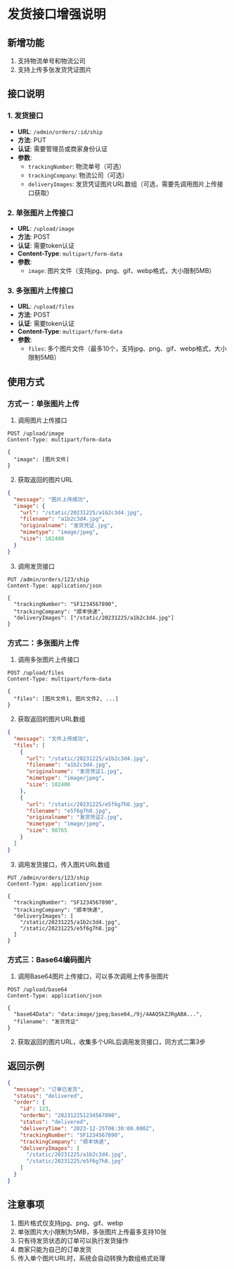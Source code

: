 # 发货接口增强说明

## 新增功能
1. 支持物流单号和物流公司
2. 支持上传多张发货凭证图片

## 接口说明

### 1. 发货接口
- **URL**: `/admin/orders/:id/ship`
- **方法**: PUT
- **认证**: 需要管理员或商家身份认证
- **参数**:
  - `trackingNumber`: 物流单号（可选）
  - `trackingCompany`: 物流公司（可选）
  - `deliveryImages`: 发货凭证图片URL数组（可选，需要先调用图片上传接口获取）

### 2. 单张图片上传接口
- **URL**: `/upload/image`
- **方法**: POST
- **认证**: 需要token认证
- **Content-Type**: `multipart/form-data`
- **参数**:
  - `image`: 图片文件（支持jpg、png、gif、webp格式，大小限制5MB）

### 3. 多张图片上传接口
- **URL**: `/upload/files`
- **方法**: POST
- **认证**: 需要token认证
- **Content-Type**: `multipart/form-data`
- **参数**:
  - `files`: 多个图片文件（最多10个，支持jpg、png、gif、webp格式，大小限制5MB）

## 使用方式

### 方式一：单张图片上传
1. 调用图片上传接口
```
POST /upload/image
Content-Type: multipart/form-data

{
  "image": [图片文件]
}
```

2. 获取返回的图片URL
```json
{
  "message": "图片上传成功",
  "image": {
    "url": "/static/20231225/a1b2c3d4.jpg",
    "filename": "a1b2c3d4.jpg",
    "originalname": "发货凭证.jpg",
    "mimetype": "image/jpeg",
    "size": 102400
  }
}
```

3. 调用发货接口
```
PUT /admin/orders/123/ship
Content-Type: application/json

{
  "trackingNumber": "SF1234567890",
  "trackingCompany": "顺丰快递",
  "deliveryImages": ["/static/20231225/a1b2c3d4.jpg"]
}
```

### 方式二：多张图片上传
1. 调用多张图片上传接口
```
POST /upload/files
Content-Type: multipart/form-data

{
  "files": [图片文件1, 图片文件2, ...]
}
```

2. 获取返回的图片URL数组
```json
{
  "message": "文件上传成功",
  "files": [
    {
      "url": "/static/20231225/a1b2c3d4.jpg",
      "filename": "a1b2c3d4.jpg",
      "originalname": "发货凭证1.jpg",
      "mimetype": "image/jpeg",
      "size": 102400
    },
    {
      "url": "/static/20231225/e5f6g7h8.jpg",
      "filename": "e5f6g7h8.jpg",
      "originalname": "发货凭证2.jpg",
      "mimetype": "image/jpeg",
      "size": 98765
    }
  ]
}
```

3. 调用发货接口，传入图片URL数组
```
PUT /admin/orders/123/ship
Content-Type: application/json

{
  "trackingNumber": "SF1234567890",
  "trackingCompany": "顺丰快递",
  "deliveryImages": [
    "/static/20231225/a1b2c3d4.jpg",
    "/static/20231225/e5f6g7h8.jpg"
  ]
}
```

### 方式三：Base64编码图片
1. 调用Base64图片上传接口，可以多次调用上传多张图片
```
POST /upload/base64
Content-Type: application/json

{
  "base64Data": "data:image/jpeg;base64,/9j/4AAQSkZJRgABA...",
  "filename": "发货凭证"
}
```

2. 获取返回的图片URL，收集多个URL后调用发货接口，同方式二第3步

## 返回示例
```json
{
  "message": "订单已发货",
  "status": "delivered",
  "order": {
    "id": 123,
    "orderNo": "202312251234567890",
    "status": "delivered",
    "deliveryTime": "2023-12-25T08:30:00.000Z",
    "trackingNumber": "SF1234567890",
    "trackingCompany": "顺丰快递",
    "deliveryImages": [
      "/static/20231225/a1b2c3d4.jpg",
      "/static/20231225/e5f6g7h8.jpg"
    ]
  }
}
```

## 注意事项
1. 图片格式仅支持jpg、png、gif、webp
2. 单张图片大小限制为5MB，多张图片上传最多支持10张
3. 只有待发货状态的订单可以执行发货操作
4. 商家只能为自己的订单发货
5. 传入单个图片URL时，系统会自动转换为数组格式处理
